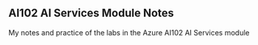 ## AI102 AI Services Module Notes

My notes and practice of the labs in the Azure AI102 AI Services module
